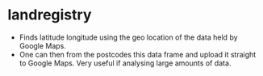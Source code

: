 # landregistry

- Finds latitude longitude using the geo location of the data held by Google Maps.
-  One can then from the postcodes this data frame and upload it straight to Google Maps. Very useful if analysing large amounts of data.


